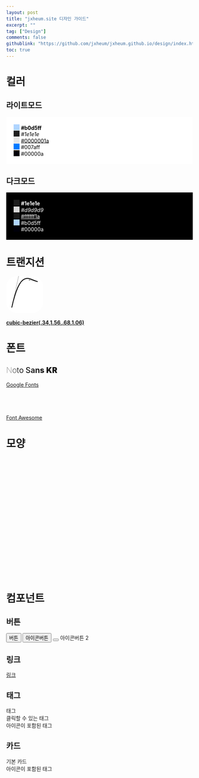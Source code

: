 ```yaml
---
layout: post
title: "jxheum.site 디자인 가이드"
excerpt: ""
tag: ["Design"]
comments: false
githublink: "https://github.com/jxheum/jxheum.github.io/design/index.html"
toc: true
---
```


<script>
    ismoved = 0;
</script>

# 컬러

## 라이트모드
<div style="background:#fff;padding:20px;color:#000;">
<input style="background: #b0d5ff;padding: 0px;vertical-align: 2px;height: 16px;width: 16px;border:none;" disabled> <b>#b0d5ff</b><br>
<input style="background: #1e1e1e;padding: 0px;vertical-align: 2px;height: 16px;width: 16px;border:none;" disabled> <i>#1e1e1e</i><br>
<input style="background: #0000001a;padding: 0px;vertical-align: 2px;height: 16px;width: 16px;border:none;" disabled> <u>#0000001a</u><br>
<input style="background: #007aff;padding: 0px;vertical-align: 2px;height: 16px;width: 16px;border:none;" disabled> #007aff<br>
<input style="background: #00000a;padding: 0px;vertical-align: 2px;height: 16px;width: 16px;border:none;" disabled> #00000a<br>
</div>

## 다크모드
<div style="background:#000;padding:20px;color:#fff;">
<input style="background: #1e1e1e;padding: 0px;vertical-align: 2px;height: 16px;width: 16px;border:none;" disabled> <b>#1e1e1e</b><br>
<input style="background: #d9d9d9;padding: 0px;vertical-align: 2px;height: 16px;width: 16px;border:none;" disabled> <i>#d9d9d9</i><br>
<input style="background: #ffffff1a;padding: 0px;vertical-align: 2px;height: 16px;width: 16px;border:none;" disabled> <u>#ffffff1a</u><br>
<input style="background: #b0d5ff;padding: 0px;vertical-align: 2px;height: 16px;width: 16px;border:none;" disabled> #b0d5ff<br>
<input style="background: #00000a;padding: 0px;vertical-align: 2px;height: 16px;width: 16px;border:none;" disabled> #00000a<br>
</div>

# 트랜지션

<img src="/asset/transition_ease.png" style="background:white;border-radius:30px;transition: translate 1s cubic-bezier(.34,1.56,.68,1.06), transform 0.6s cubic-bezier(.34,1.56,.68,1.06), box-shadow 0.6s cubic-bezier(.34,1.56,.68,1.06);" onclick="if (ismoved != 1) {document.querySelector('#transimg').style.translate = 'calc(100vw / 3)', ismoved = 1} else {document.querySelector('#transimg').style.translate = '', ismoved = 0}" id="transimg" class="clickevent">

<a href="https://cubic-bezier.com/#.34,1.56,.68,1.06" target="_blank">**cubic-bezier(.34,1.56,.68,1.06)**</a>

# 폰트

## <span style="font-weight: 100;">N</span><span style="font-weight: 200;">o</span><span style="font-weight: 300;">t</span><span style="font-weight: 400;">o</span> <span style="font-weight: 500;">S</span><span style="font-weight: 600;">a</span><span style="font-weight: 700;">n</span><span style="font-weight: 800;">s</span> <span style="font-weight: 900;">KR</span>
<a href="https://fonts.google.com/noto/specimen/Noto+Sans+KR" target="_blank">Google Fonts</a>

## <i class="fa-solid fa-font-awesome" style="vertical-align: 1px;"></i><i class="fa-solid fa-f" style="margin-left:5px;"></i><i class="fa-solid fa-o"></i><i class="fa-solid fa-n"></i><i class="fa-solid fa-t"></i><i class="fa-solid fa-a"></i><i class="fa-solid fa-w"></i><i class="fa-solid fa-e"></i><i class="fa-solid fa-s"></i><i class="fa-solid fa-o"></i><i class="fa-solid fa-m"></i><i class="fa-solid fa-e"></i>
<a href="https://fontawesome.com/" target="_blank">Font Awesome</a>

# 모양

<div style="float:left;">
<div style="width:150px;height:50px;border-radius: 200px;" class="bg clickevent"></div>
<div style="width:150px;height:260px;border-radius: 30px;margin-top:10px;" class="bg clickevent"></div>
</div>
<div style="width:150px;height:320px;border-radius: 70px;margin-left: 160px;" class="bg clickevent"></div>


# 컴포넌트

## 버튼

<button>버튼</button>
<button><i class="fa-solid fa-font-awesome"></i> 아이콘버튼</button>
<button><i class="fa-solid fa-font-awesome"></i></button> 아이콘버튼 2

## 링크

[링크](#링크)

<!-- ## 체크박스

<label class="checkboxc">Checked
  <input type="checkbox" checked="checked">
  <span class="checkmark"></span>
</label>
<label class="checkboxc">Not Checked
  <input type="checkbox">
  <span class="checkmark"></span>
</label> -->

## 태그

<div class="chip">태그</div>
<div class="chip activechip">클릭할 수 있는 태그</div>
<div class="chip"><i class="fa-solid fa-font-awesome"></i> 아이콘이 포함된 태그</div>

## 카드

<div class="postitm" style="width: calc(100% - 30px);">
<div class="posttitle">기본 카드</div>
<div class="postspt"><i class="fa-solid fa-font-awesome"></i> 아이콘이 포함된 태그
</div>
</div>